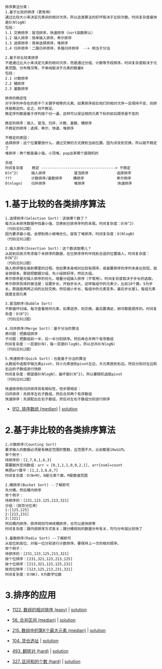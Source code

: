 ```
排序算法分类：
1.基于比较的排序（更常用）
通过比较大小来决定元素间的相对次序。所以这类算法的好坏取决于比较次数。时间复杂度最快是O(NlogN)
包括：
1.1 交换排序：冒泡排序，快速排序（sort函数默认）
1.2 插入排序：简单插入排序，希尔排序
1.3 选择排序：简单选择排序，堆排序
1.4 归并排序：二路归并排序，多路归并排序  --> 相当于分治

2.基于非比较类排序
不是通过比大小来决定元素的相对次序，而是通过分组、计数等手段排序。时间复杂度取决于元素范围、分布情况等，不单纯取决于元素的数量N
包括：
2.1 计数排序
2.2 桶排序
2.3 基数排序
```
```
排序的稳定性
对于序列中存在的若干个关键字相等的元素。如果排序前后他们的相对次序一定保持不变，则排序是稳定的。反之，则不稳定。
稳定序列都是基于序列挨个扫一遍，这样可以保证相同元素下标的前后顺序是不变的

稳定的排序：插入、冒泡、归并、计数、基数、桶排序
不稳定的排序：选择、希尔、快速、堆排序

不稳定的原因：
选择排序：这个位置要放什么，通过交换的方式换到当前位置。因为涉及到交换，所以就不稳定了
堆排序：两个都是最小值，小顶堆，pop出来哪个是随机的
```
```
总结
时间复杂度    稳定 ----------------------------------> 不稳定
O(n^2)      插入排序             冒泡排序             选择排序
???         计数排序/基数排序     桶排序               希尔排序
O(nlogn)    归并排序             堆排序               快速排序
```

# 1.基于比较的各类排序算法

```
1.选择排序(Selection Sort)：该放哪个数了？
每次从未排序数据中找最小值，交换到已排序序列的末尾。时间复杂度：O(N^2)
（代码见912题）
因为要求最小值，会想到用小根堆优化，就有了堆排序。时间复杂度：O(NlogN)
（代码见912题）

2.插入排序(Insertion Sort)：这个数该放哪儿？
从前到后依次考虑每个未排序的数据，在已排序序列中找到合适的位置插入。时间复杂度：O(N^2)
（代码见912题）
插入排序慢在插到哪里的过程。但如果本身相对比较有顺序，或者要排序的序列本身比较短，就会快很多。那就把数据分组，先小组排好序，然后大组。
希尔排序是对插入排序的优化，增量分组插入排序（不常用）。时间复杂度取决于步长的选取。
希尔排序具体的做法是：设置步长，开始步长大，这样每组中的元素少，比如10个数，5为步长，那就是两两之间的比较交换。然后缩小步长，每组中的元素变多。最后步长是1，每组元素就是全部元素

3.冒泡排序(Bubble Sort)
不断循环扫描，每次查看相邻元素，如果逆序，则交换。最后要满足，相邻都是顺序的。时间复杂度：O(N^2)
（代码见912题）

4.归并排序(Merge Sort)：基于分治的算法
原问题：把数组排序
子问题：把数组前一半、后一半分别排序。然后再合并两个有序数组
时间复杂度：一层是O(N)，每一层是O(logN)。所以总共O(NlogN)
（代码见912题）

5.快速排序(Quick Sort)：也是基于分治的算法
从数组中选取中轴元素pivot，将小元素放到pivot左边，大元素放到右边。然后分别对左边和右边的子数组进行快排
时间复杂度：期望是O(NlogN)，最坏是O(N^2)。所以要随机选取pivot
（代码见912题）

快速排序和归并排序具有相似性，但步骤相反：
归并排序：先排序左右子数组，然后合并两个有序数组
快速排序：先调配出左右子数组，然后对左右子数组分别进行排序

```

- [912. 排序数组 (median)](https://leetcode-cn.com/problems/sort-an-array/) |  [solution](https://github.com/qcxu-super/LeetCode/blob/master/09_排序/912sortArray.cpp)


# 2.基于非比较的各类排序算法

```
1.计数排序(Counting Sort)
要求输入的数据必须是有确定范围的整数，且范围不大，比如都是10w以内。
举个例子：
待排序的：[2,7,6,1,6,3]
需要额外空间数组：arr = [0,1,1,1,0,0,2,1], arr[num]=count
再把arr展平：[1,2,3,6,6,7]
时间复杂度：O(N+M)，N是元素个数，M是数值范围

2.桶排序(Bucket Sort) --了解即可
先分桶，然后桶内排序
举个例子：
待排序的：[231,123,125,213,321]
分组：（按百分位来）
1:[123,125]
2:[213,231]
3:[321]
然后桶内排序，排序规则可继续桶排序，也可以是快排等
时间复杂度：跟内部排序方式有关；跟分桶规则的数据分布有关，均匀分布就比较快了

3.基数排序(Radix Sort) --了解即可
从低位到高位，对每一位分别进行计数排序。要保持上一次的相对顺序。
举个例子：
待排序的：[231,123,125,213,321]
按个位排序：[231,321,123,213,125]
按十位排序：[213,321,123,125,231]
按百位排序：[123,125,213,231,321]
时间复杂度：O(NK)，K为数字位数
```


# 3.排序的应用


- [1122. 数组的相对排序 (easy)](https://leetcode-cn.com/problems/relative-sort-array/) |  [solution](https://github.com/qcxu-super/LeetCode/blob/master/09_排序/1122relativeSortArray.cpp)

- [56. 合并区间 (median)](https://leetcode-cn.com/problems/merge-intervals/) |  [solution](https://github.com/qcxu-super/LeetCode/blob/master/09_排序/56merge.cpp)

- [215. 数组中的第K个最大元素 (median)](https://leetcode-cn.com/problems/kth-largest-element-in-an-array/) | [solution](https://github.com/qcxu-super/LeetCode/blob/master/09_排序/215findKthLargest.cpp)

- [104. 货仓选址](www.acwing.com/problem/content/description/106/) | [solution](https://github.com/qcxu-super/LeetCode/blob/master/09_排序/104findPosition.cpp)

- [493. 翻转对 (hard)](https://leetcode-cn.com/problems/reverse-pairs/) | [solution](https://github.com/qcxu-super/LeetCode/blob/master/09_排序/493reversePairs.cpp)

- [327. 区间和的个数 (hard)](https://leetcode-cn.com/problems/count-of-range-sum/) | [solution](https://github.com/qcxu-super/LeetCode/blob/master/09_排序/327countRangeSum.cpp)